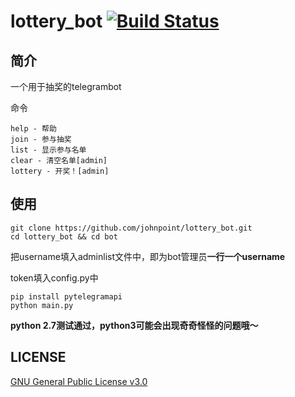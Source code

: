 # lottery_bot  [![Build Status](https://travis-ci.org/johnpoint/lottery_bot.svg?branch=master)](https://travis-ci.org/johnpoint/lottery_bot)
## 简介 ##

一个用于抽奖的telegrambot

命令

```
help - 帮助
join - 参与抽奖
list - 显示参与名单
clear - 清空名单[admin]
lottery - 开奖！[admin]
```

## 使用 ##

```
git clone https://github.com/johnpoint/lottery_bot.git
cd lottery_bot && cd bot
```

把username填入adminlist文件中，即为bot管理员**一行一个username**

token填入config.py中

```
pip install pytelegramapi
python main.py
```

**python 2.7测试通过，python3可能会出现奇奇怪怪的问题哦～**

## LICENSE ##

[GNU General Public License v3.0](https://github.com/johnpoint/lottery_bot/blob/master/LICENSE)
